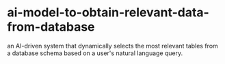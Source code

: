 # ai-model-to-obtain-relevant-data-from-database
an AI-driven system that dynamically selects the most relevant tables from a database schema based on a user's natural language query.
